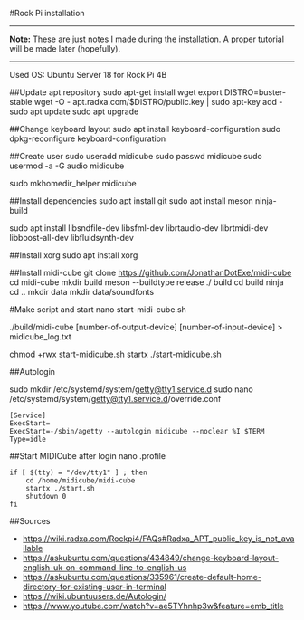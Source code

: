 #Rock Pi installation

---
**Note:** These are just notes I made during the installation. A proper tutorial will be made later (hopefully).

---

Used OS: Ubuntu Server 18 for Rock Pi 4B

##Update apt repository
sudo apt-get install wget
export DISTRO=buster-stable
wget -O - apt.radxa.com/$DISTRO/public.key | sudo apt-key add -
sudo apt update
sudo apt upgrade

##Change keyboard layout
sudo apt install keyboard-configuration
sudo dpkg-reconfigure keyboard-configuration

##Create user
sudo useradd midicube
sudo passwd midicube
sudo usermod -a -G audio midicube

sudo mkhomedir_helper midicube

##Install dependencies
sudo apt install git
sudo apt install meson ninja-build

sudo apt install libsndfile-dev libsfml-dev librtaudio-dev librtmidi-dev libboost-all-dev libfluidsynth-dev

##Install xorg
sudo apt install xorg

##Install midi-cube
git clone https://github.com/JonathanDotExe/midi-cube
cd midi-cube
mkdir build
meson --buildtype release ./ build
cd build
ninja
cd ..
mkdir data
mkdir data/soundfonts

#Make script and start
nano start-midi-cube.sh

./build/midi-cube \[number-of-output-device\]  \[number-of-input-device\] > midicube_log.txt

chmod +rwx start-midicube.sh
startx ./start-midicube.sh

##Autologin

sudo mkdir /etc/systemd/system/getty@tty1.service.d
sudo nano /etc/systemd/system/getty@tty1.service.d/override.conf

```
[Service]
ExecStart=
ExecStart=-/sbin/agetty --autologin midicube --noclear %I $TERM
Type=idle
```

##Start MIDICube after login
nano .profile

```
if [ $(tty) = "/dev/tty1" ] ; then
    cd /home/midicube/midi-cube
    startx ./start.sh
    shutdown 0
fi

```

##Sources
* https://wiki.radxa.com/Rockpi4/FAQs#Radxa_APT_public_key_is_not_available
* https://askubuntu.com/questions/434849/change-keyboard-layout-english-uk-on-command-line-to-english-us
* https://askubuntu.com/questions/335961/create-default-home-directory-for-existing-user-in-terminal
* https://wiki.ubuntuusers.de/Autologin/
* https://www.youtube.com/watch?v=ae5TYhnhp3w&feature=emb_title
